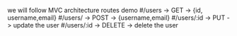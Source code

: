 we will follow MVC architecture
 routes demo 
   #/users -> GET -> {id, username,email}
   #/users/ -> POST -> {username,email}
   #/users/:id -> PUT -> update the user
   #/users/:id -> DELETE -> delete the user